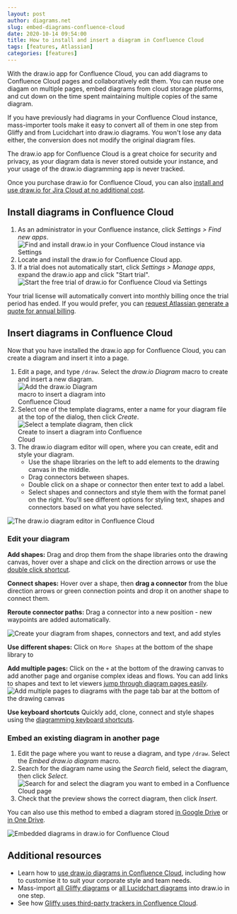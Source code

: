 ```yaml
---
layout: post
author: diagrams.net
slug: embed-diagrams-confluence-cloud
date: 2020-10-14 09:54:00
title: How to install and insert a diagram in Confluence Cloud
tags: [features, Atlassian]
categories: [features]
---
```


With the draw.io app for Confluence Cloud, you can add diagrams to Confluence Cloud pages and collaboratively edit them. You can reuse one diagam on multiple pages, embed diagrams from cloud storage platforms, and cut down on the time spent maintaining multiple copies of the same diagram.

If you have previously had diagrams in your Confluence Cloud instance, mass-importer tools make it easy to convert all of them in one step from Gliffy and from Lucidchart into draw.io diagrams. You won't lose any data either, the conversion does not modify the original diagram files.

The draw.io app for Confluence Cloud is a great choice for security and privacy, as your diagram data is never stored outside your instance, and your usage of the draw.io diagramming app is never tracked.

Once you purchase draw.io for Confluence Cloud, you can also [install and use draw.io for Jira Cloud at no additional cost](/doc/faq/license-drawio-confluence-jira-cloud.html).

## Install diagrams in Confluence Cloud

1. As an administrator in your Confluence instance, click _Settings > Find new apps_.
<br ><img src="/assets/img/blog/confluence-cloud-find-new-apps.png" style="max-width:100%;height:auto;" alt="Find and install draw.io in your Confluence Cloud instance via Settings">
2. Locate and install the draw.io for Confluence Cloud app.
3. If a trial does not automatically start, click _Settings > Manage apps_, expand the draw.io app and click "Start trial".
<br /><img src="/assets/img/blog/drawio-confluence-cloud-free-trial.png" style="max-width:100%;height:auto;" alt="Start the free trial of draw.io for Confluence Cloud via Settings">

Your trial license will automatically convert into monthly billing once the trial period has ended. If you would prefer, you can [request Atlassian generate a quote for annual billing](/doc/faq/generate-quote-drawio-confluence-cloud.html).

## Insert diagrams in Confluence Cloud

Now that you have installed the draw.io app for Confluence Cloud, you can create a diagram and insert it into a page.

1. Edit a page, and type ``/draw``. Select the _draw.io Diagram_ macro to create and insert a new diagram.
<br /><img src="/assets/img/blog/drawio-confluence-cloud-new.png" style="width=100%;max-width:200px;height:auto;" alt="Add the draw.io Diagram macro to insert a diagram into Confluence Cloud">
2. Select one of the template diagrams, enter a name for your diagram file at the top of the dialog, then click _Create_.
<br /><img src="/assets/img/blog/drawio-confluence-cloud-new-template.png" style="width=100%;max-width:300px;height:auto;" alt="Select a template diagram, then click Create to insert a diagram into Confluence Cloud">
3. The draw.io diagram editor will open, where you can create, edit and style your diagram.
   * Use the shape libraries on the left to add elements to the drawing canvas in the middle.
   * Drag connectors between shapes.
   * Double click on a shape or connector then enter text to add a label.
   * Select shapes and connectors and style them with the format panel on the right. You'll see different options for styling text, shapes and connectors based on what you have selected.

<img src="/assets/img/blog/drawio-confluence-cloud-interface.png" style="max-width:100%;height:auto;" alt="The draw.io diagram editor in Confluence Cloud">

### Edit your diagram

**Add shapes:** Drag and drop them from the shape libraries onto the drawing canvas, hover over a shape and click on the direction arrows or use the [double click shortcut](/blog/double-click-shortcut.html).

**Connect shapes:** Hover over a shape, then **drag a connector** from the blue direction arrows or green connection points and drop it on another shape to connect them.

**Reroute connector paths:** Drag a connector into a new position - new waypoints are added automatically.

<img src="/assets/img/blog/drawio-confluence-cloud-demo.gif" style="max-width:100%;height:auto;" alt="Create your diagram from shapes, connectors and text, and add styles">

**Use different shapes:** Click on ``More Shapes`` at the bottom of the shape library to

**Add multiple pages:** Click on the ``+`` at the bottom of the drawing canvas to add another page and organise complex ideas and flows. You can add links to shapes and text to let viewers [jump through diagram pages easily](/blog/multiple-page-diagrams.html).
   <br /><img src="/assets/img/blog/page-tab-example.png" style="max-width:100%;height:auto;" alt="Add multiple pages to diagrams with the page tab bar at the bottom of the drawing canvas">

**Use keyboard shortcuts** Quickly add, clone, connect and style shapes using the [diagramming keyboard shortcuts](https://app.diagrams.net/shortcuts.svg).

### Embed an existing diagram in another page

1. Edit the page where you want to reuse a diagram, and type ``/draw``. Select the _Embed draw.io diagram_ macro.
2. Search for the diagram name using the _Search_ field, select the diagram, then click _Select_.
<br /><img src="/assets/img/blog/select-diagram-embed-confluence-cloud.png" style="max-width:100%;height:auto;" alt="Search for and select the diagram you want to embed in a Confluence Cloud page">
3. Check that the preview shows the correct diagram, then click _Insert_.

You can also use this method to embed a diagram stored [in Google Drive](/doc/faq/embed-diagram-googledrive-confluence-cloud.html) or [in One Drive](/doc/faq/embed-diagram-onedrive-confluence-cloud.html).

<img src="/assets/img/blog/embed-diagrams-confluence-cloud.png" style="max-width:100%;height:auto;" alt="Embedded diagrams in draw.io for Confluence Cloud">


## Additional resources

* Learn how to [use draw.io diagrams in Confluence Cloud](/doc/drawio-confluence-cloud.html), including how to customise it to suit your corporate style and team needs.
* Mass-import [all Gliffy diagrams](/doc/faq/mass-import-gliffy-confluence-cloud.html) or [all Lucidchart diagrams](/doc/faq/lucidchart-import.html) into draw.io in one step.
* See how [Gliffy uses third-party trackers in Confluence Cloud](/blog/gliffy-security-privacy-tracking.html).
